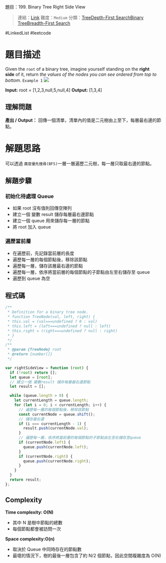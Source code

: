 題目：199. Binary Tree Right Side View

> 連結：[Link](https://leetcode.com/problems/binary-tree-right-side-view/description/?envType=study-plan-v2&envId=leetcode-75)
> 難度：`Medium`
> 分類：[Tree](https://leetcode.com/tag/tree/)[Depth-First Search](https://leetcode.com/tag/depth-first-search/)[Binary Tree](https://leetcode.com/tag/binary-tree/)[Breadth-First Search](https://leetcode.com/tag/breadth-first-search/)

#LinkedList #leetcode

# 題目描述

Given the `root` of a binary tree, imagine yourself standing on the **right side** of it, return *the values of the nodes you can see ordered from top to bottom*.
`Example 1`
![](https://assets.leetcode.com/uploads/2021/02/14/tree.jpg)

**Input:** root = [1,2,3,null,5,null,4]
**Output:** [1,3,4]

## 理解問題

**產出 / Output：**
回傳一個清單，清單內的值是二元樹由上至下，每層最右邊的節點。

# 解題思路

可以透過 `廣度優先搜尋(BFS)`一層一層遍歷二元樹，每一層只取最右邊的節點。

## 解題步驟

### 初始化待處理 Queue

- 如果 root 沒有值則回傳空陣列
- 建立一個 變數 result 儲存每層最右邊節點
- 建立一個 queue 用來儲存每一層的節點
- 將 root 加入 queue

### 遍歷當前層

- 在遍歷前，先記錄當前層的長度
- 遍歷每一層的每個節點後，移除該節點
- 遍歷每一層，儲存該層最右邊的節點
- 遍歷每一層，依序將當前層的每個節點的子節點由左至右儲存至 queue
- 遍歷到 queue 為空

## 程式碼

```js
/**
 * Definition for a binary tree node.
 * function TreeNode(val, left, right) {
 * this.val = (val===undefined ? 0 : val)
 * this.left = (left===undefined ? null : left)
 * this.right = (right===undefined ? null : right)
 * }
 */
/**
 * @param {TreeNode} root
 * @return {number[]}
 */

var rightSideView = function (root) {
  if (!root) return [];
  let queue = [root];
  // 建立一個 變數result 儲存每層最右邊節點
  let result = [];

  while (queue.length > 0) {
    let currentLength = queue.length;
    for (let i = 0; i < currentLength; i++) {
      // 遍歷每一層的每個節點後，移除該節點
      const currentNode = queue.shift();
      // 儲存最右邊
      if (i === currentLength - 1) {
        result.push(currentNode.val);
      }
      // 遍歷每一層，依序將當前層的每個節點的子節點由左至右儲存至queue
      if (currentNode.left) {
        queue.push(currentNode.left);
      }
      if (currentNode.right) {
        queue.push(currentNode.right);
      }
    }
  }
  return result;
};
```

## Complexity

**Time complexity: O(N)**

- 其中 N 是樹中節點的總數
- 每個節點都會被訪問一次

**Space complexity:O(n)**

- 取決於 Queue 中同時存在的節點數
- 最壞的情況下，樹的最後一層包含了約 N/2 個節點，因此空間複雜度為 O(N)
